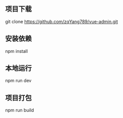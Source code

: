 
## 项目下载
  git clone https://github.com/zqYang789/vue-admin.git

## 安装依赖
  npm install

## 本地运行
  npm run dev

## 项目打包
  npm run build